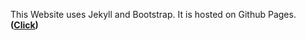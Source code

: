 This Website uses Jekyll and Bootstrap. 
It is hosted on Github Pages. 
**([Click](https://hartgeld.github.io))**